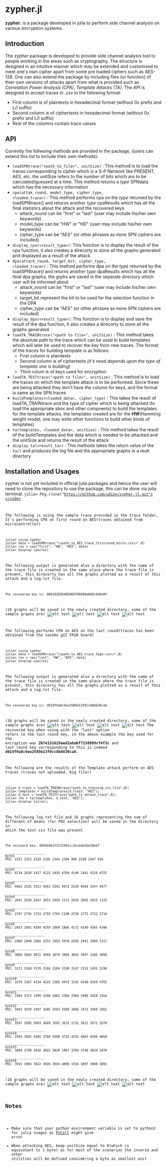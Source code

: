# zypher.jl
**zypher**: is a package developed in julia to perform side channel analysis on various encryption systems.

## Introduction
The zypher package is developed to provide side channel analysis tool to people working in the areas such as cryptography.
The structure is designed in an intuitive manner which may be extended and customised to meet one's own cipher apart from some pre loaded ciphers such as AES-128. One can also extend the package by including files (or function) of thier own versions of attacks apart from what is provided such as *Correlation Power Analysis (CPA)*, *Template Attacks (TA)*. The API is designed to accept traces in *.csv* in the  following format: <br>
* First column is of plaintexts in hexadecimal format (without 0x prefix and L/l suffix)
* Second column is of ciphertexts in hexadecimal format (without 0x prefix and L/l suffix)
* Rest of the columns contain trace values

## API
Currently the follwoing methods are provided in the package, (users can extend this list to include their own methods):
* <code>loadSPNtrace("\<path_to_file\>", unitSize)</code> : This method is to load the traces corresponding to cipher which is a S-P Network like PRESENT, AES, etc. the unitSize refers to the number of bits which are to be calculated/guessed at a time. This method returns a *type* SPNdata which has the necessary information
* <code>cpa(attak_round, model_type, cipher_type, \<loaded_trace\>)</code> : This method performs cpa on the *type* returned by the loadSPNtrace() and returns another *type* cpaResults which has all the final statistics about the attack and the recovered keys
  * attack_round can be "first" or "last" (user may include his/her own keywords)
  * model_type can be "HW" or "HD" (user may include his/her own keywords)
  * cipher_type can be "AES" (or other phrases as more SPN ciphers are included)
* <code>display_cpa(\<result_type\>)</code>: This function is to display the result of the cpa function, it also creates a direcorty to store all the graphs generated and displayed as a result of the attack
* <code>dpa(attack_round, target_bit, cipher_type, \<loaded_trace\>)</code> : This method performs dpa on the *type* returned by the loadSPNtrace() and returns another *type* dpaResults which has all the final dpa graphs, the grphs are saved in the separate directory which user will be informed about
  * attack_round can be "first" or "last" (user may include his/her own keywords)
  * target_bit represent the bit to be used for the selection function in the DPA
  * cipher_type can be "AES" (or other phrases as more SPN ciphers are included)
* <code>display_dpa(\<result_type\>)</code>: This function is to display and save the result of the dpa function, it also creates a direcorty to store all the graphs generated
* <code>loadTA_TRAINtrace("\<path to file\>", unitSize)</code> : This method takes the absolute path to the trace which can be used to build templates which will later be used to recover the key from new traces. The format of the traces for building template is as follows:
  * First column is plaintexts
  * Second column is of ciphertexts *(it's need depends upon the type of template one is building)*
  * Third colum is of keys used for encryption
* <code>loadTA_TESTtrace("\<path to file\>", unitSize)</code> : This method is to load the traces on which the template attack is to be performed. Since these are being attacked they don't have the column for keys, and the format is same as the SPN traces
* <code>buildTemplates(\<loaded_data\>, cipher_type)</code> : This takes the result of loadTA_TRAINtrace and the type of cipher which is being attacked (to load the appropriate sbox and other compnents) to build the templates for the template attacks, the templates created are for the **HW**(Hamming weight model, one may write other functions to build other kinds of templates)
* <code>ta(templates, \<loaded_data\>, unitSize)</code> : This method takes the result of the buildTemplates and the data which is needed to be attacked and the unitSize and returns the result of the attack
* <code>display_ta(\<result_ta\>)</code> : This methods takes the return value of the ```ta()``` and produces the log file and the appropriate graphs in a reult directory

## Installation and Usages
zypher is not yet included in official julia packages and hence the user will need to clone the repository to use the package, this can be done via julia terminal:
<code>julia> Pkg.clone("https://github.com/udion/zypher.jl.git")</code>

The following is using the sample trace provided in the trace folder, It's performing CPA on first round on AES(traces obtained from microcontroller)
```
julia> using zypher
julia> data = loadSPNtrace("\<path_to_AES_trace_firstround_micro.csv\>",8)
julia> res = cpa("first", "HW", "AES", data)
julia> display_cpa(res)
```
The following output is generated also a directory with the name of the trace file is created in the same place where the trace file is present, this direcorty has all the graphs plotted as a result of this attack and a log.txt file.
```
The recovered key is: 000102030405060708090a0b0c0d0e0f
```
(16 graphs will be saved in the newly created directory, some of the sample graphs are)
![alt text](https://github.com/udion/zypher.jl/blob/master/images/AES_micro_cpa/max_cc_keyvals_for_byte7.png)
![alt text](https://github.com/udion/zypher.jl/blob/master/images/AES_micro_cpa/max_cc_keyvals_for_byte9.png)
![alt text](https://github.com/udion/zypher.jl/blob/master/images/AES_micro_cpa/max_cc_keyvals_for_byte13.png)
![alt text](https://github.com/udion/zypher.jl/blob/master/images/AES_micro_cpa/max_cc_keyvals_for_byte16.png)

The following performs CPA on AES on the last round(traces has been obtained from the sasebo gII FPGA board)
```
julia> using zypher
julia> data = loadSPNtrace("\<path_to_AES_trace_fpga.csv\>",8)
julia> res = cpa("last", "HW", "AES", data)
julia> display_cpa(res)
```
The following output is generated also a directory with the name of the trace file is created in the same place where the trace file is present, this direcorty has all the graphs plotted as a result of this attack and a log.txt file.
```
The recovered key is: d014f9a8c9ee2589e13f0cc8b6630ca6
```
(16 graphs will be saved in the newly created directory, some of the sample graphs are)
![alt text](https://github.com/udion/zypher.jl/blob/master/images/AES_fpga_cpa/max_cc_keyvals_for_byte1.png)
![alt text](https://github.com/udion/zypher.jl/blob/master/images/AES_fpga_cpa/max_cc_keyvals_for_byte2.png)
![alt text](https://github.com/udion/zypher.jl/blob/master/images/AES_fpga_cpa/max_cc_keyvals_for_byte12.png)
![alt text](https://github.com/udion/zypher.jl/blob/master/images/AES_fpga_cpa/max_cc_keyvals_for_byte14.png)
The recovered key when using with the "last" option refers to the last round key, in the above example the key used for the encryption was **2b7e151628aed2a6abf7158809cf4f3c** and last round key corresponding to this is indeed **d014f9a8c9ee2589e13f0cc8b6630ca6**.

The following are the results of the Template attack perform on AES traces (traces not uploaded, big file!)
```
julia> d_train = loadTA_TRAINtrace("path_to_training_csv_file",8);
julia> templates = buildTemplates(d_train, "AES");
julia> d_test = loadTA_TESTtrace("path_to_attack_trace",8);
julia> res = ta(templates, d_test, "AES");
julia> display_ta(res);
```
The following log.txt file and 16 graphs representing the sum of different of means (for POI selection) will be saved in the directory in which the test csv file was present
```
The recoverd key: 489db4b3f3172961cc2bcb4ed2e28eb7

_____________________
byte1
POI: 2322 2311 2329 2335 2341 2304 905 2298 2347 916 

_____________________
byte2
POI: 4134 2428 2417 4122 2435 4709 4140 2441 4128 4721 

_____________________
byte3
POI: 4965 2535 2523 4953 2541 4971 2529 4959 2547 4977 

_____________________
byte4
POI: 2641 2630 2647 2653 2659 1111 2616 2665 2622 1122 

_____________________
byte5
POI: 2747 2736 2753 2759 2765 1180 2728 2771 2722 2716 

_____________________
byte6
POI: 2853 2842 4184 4359 2860 2866 4172 4190 4365 4346 

_____________________
byte7
POI: 2960 2948 2966 2972 2954 2978 2935 2941 2984 1317 

_____________________
byte8
POI: 3066 3054 3072 3060 3078 3084 3041 3047 1386 3090 

_____________________
byte9
POI: 3172 3160 3178 3166 3184 3190 3147 3153 1455 3196 

_____________________
byte10
POI: 3278 3267 4234 4222 3285 4472 3291 4240 4259 4765 

_____________________
byte11
POI: 3384 3373 3390 3396 3402 3366 3360 3408 3428 3354 

_____________________
byte12
POI: 3491 3479 3497 3485 3503 3509 3466 3472 3460 1661 

_____________________
byte13
POI: 3597 3585 3603 3609 3591 3615 1731 3621 3572 3578 

_____________________
byte14
POI: 3703 3692 4285 3709 4590 3715 4291 4865 4596 4858 

_____________________
byte15
POI: 3809 3798 3816 3822 3828 1867 3784 3790 3834 1878 

_____________________
byte16
POI: 3915 3904 3922 3928 3934 4009 1936 3897 3940 3891 
```
(16 graphs will be saved in the newly created directory, some of the sample graphs are)
![alt text](https://github.com/udion/zypher.jl/blob/master/images/AES_micro_ta/sumdiffmean_12.png)
![alt text](https://github.com/udion/zypher.jl/blob/master/images/AES_micro_ta/sumdiffmean_14.png)
![alt text](https://github.com/udion/zypher.jl/blob/master/images/AES_micro_ta/sumdiffmean_2.png)
![alt text](https://github.com/udion/zypher.jl/blob/master/images/AES_micro_ta/sumdiffmean_3.png)

## Notes
* Make sure that your python environment variable is set to python2 for julia usages as [PyCall](https://github.com/JuliaPy/PyCall.jl) might give error
* When attacking AES, keep *unitSize* equal to 8(which is equivalent to 1 byte) as for most of the scenarios the inverse and other utilities will be defined considering a byte as smallest unit
